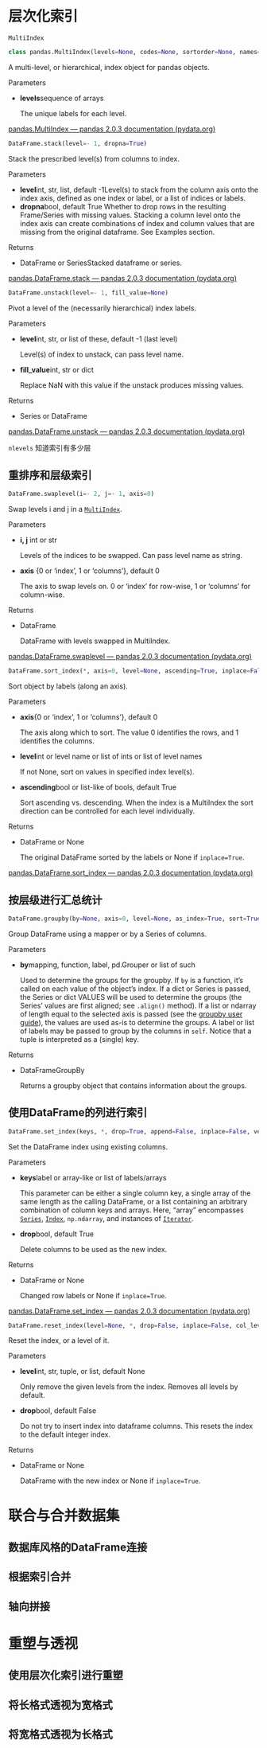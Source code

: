 # 层次化索引

`MultiIndex` 

```python
class pandas.MultiIndex(levels=None, codes=None, sortorder=None, names=None, dtype=None, copy=False, name=None, verify_integrity=True)
```

A multi-level, or hierarchical, index object for pandas objects.

Parameters

- **levels**sequence of arrays

  The unique labels for each level.



[pandas.MultiIndex — pandas 2.0.3 documentation (pydata.org)](https://pandas.pydata.org/pandas-docs/stable/reference/api/pandas.MultiIndex.html?highlight=multiindex#pandas.MultiIndex)

```python
DataFrame.stack(level=- 1, dropna=True)
```

Stack the prescribed level(s) from columns to index.

Parameters

- **level**int, str, list, default -1Level(s) to stack from the column axis onto the index axis, defined as one index or label, or a list of indices or labels.
- **dropna**bool, default True Whether to drop rows in the resulting Frame/Series with missing values. Stacking a column level onto the index axis can create combinations of index and column values that are missing from the original dataframe. See Examples section.

Returns

- DataFrame or SeriesStacked dataframe or series.

[pandas.DataFrame.stack — pandas 2.0.3 documentation (pydata.org)](https://pandas.pydata.org/pandas-docs/stable/reference/api/pandas.DataFrame.stack.html?highlight=stack#pandas.DataFrame.stack)



```python
DataFrame.unstack(level=- 1, fill_value=None)
```

Pivot a level of the (necessarily hierarchical) index labels.

Parameters

- **level**int, str, or list of these, default -1 (last level)

  Level(s) of index to unstack, can pass level name.

- **fill_value**int, str or dict

  Replace NaN with this value if the unstack produces missing values.

Returns

- Series or DataFrame

[pandas.DataFrame.unstack — pandas 2.0.3 documentation (pydata.org)](https://pandas.pydata.org/pandas-docs/stable/reference/api/pandas.DataFrame.unstack.html?highlight=stack#pandas.DataFrame.unstack)

`nlevels`  知道索引有多少层



## 重排序和层级索引

```python
DataFrame.swaplevel(i=- 2, j=- 1, axis=0)
```

Swap levels i and j in a [`MultiIndex`](https://pandas.pydata.org/pandas-docs/stable/reference/api/pandas.MultiIndex.html#pandas.MultiIndex).

Parameters

- **i, j** int or str

  Levels of the indices to be swapped. Can pass level name as string.

- **axis** {0 or ‘index’, 1 or ‘columns’}, default 0

  The axis to swap levels on. 0 or ‘index’ for row-wise, 1 or ‘columns’ for column-wise.

Returns

- DataFrame

  DataFrame with levels swapped in MultiIndex.

[pandas.DataFrame.swaplevel — pandas 2.0.3 documentation (pydata.org)](https://pandas.pydata.org/pandas-docs/stable/reference/api/pandas.DataFrame.swaplevel.html?highlight=swaplevel#pandas.DataFrame.swaplevel)



```python
DataFrame.sort_index(*, axis=0, level=None, ascending=True, inplace=False, kind='quicksort', na_position='last', sort_remaining=True, ignore_index=False, key=None)
```

Sort object by labels (along an axis).

Parameters

- **axis**{0 or ‘index’, 1 or ‘columns’}, default 0

  The axis along which to sort. The value 0 identifies the rows, and 1 identifies the columns.

- **level**int or level name or list of ints or list of level names

  If not None, sort on values in specified index level(s).

- **ascending**bool or list-like of bools, default True

  Sort ascending vs. descending. When the index is a MultiIndex the sort direction can be controlled for each level individually.

Returns

- DataFrame or None

  The original DataFrame sorted by the labels or None if `inplace=True`.

[pandas.DataFrame.sort_index — pandas 2.0.3 documentation (pydata.org)](https://pandas.pydata.org/pandas-docs/stable/reference/api/pandas.DataFrame.sort_index.html?highlight=sort_index)

## 按层级进行汇总统计

```python
DataFrame.groupby(by=None, axis=0, level=None, as_index=True, sort=True, group_keys=True, observed=False, dropna=True)
```

Group DataFrame using a mapper or by a Series of columns.

Parameters

- **by**mapping, function, label, pd.Grouper or list of such

  Used to determine the groups for the groupby. If `by` is a function, it’s called on each value of the object’s index. If a dict or Series is passed, the Series or dict VALUES will be used to determine the groups (the Series’ values are first aligned; see `.align()` method). If a list or ndarray of length equal to the selected axis is passed (see the [groupby user guide](https://pandas.pydata.org/pandas-docs/stable/user_guide/groupby.html#splitting-an-object-into-groups)), the values are used as-is to determine the groups. A label or list of labels may be passed to group by the columns in `self`. Notice that a tuple is interpreted as a (single) key.

Returns

- DataFrameGroupBy

  Returns a groupby object that contains information about the groups.

## 使用DataFrame的列进行索引

```python
DataFrame.set_index(keys, *, drop=True, append=False, inplace=False, verify_integrity=False)
```

Set the DataFrame index using existing columns.

Parameters

- **keys**label or array-like or list of labels/arrays

  This parameter can be either a single column key, a single array of the same length as the calling DataFrame, or a list containing an arbitrary combination of column keys and arrays. Here, “array” encompasses [`Series`](https://pandas.pydata.org/pandas-docs/stable/reference/api/pandas.Series.html#pandas.Series), [`Index`](https://pandas.pydata.org/pandas-docs/stable/reference/api/pandas.Index.html#pandas.Index), `np.ndarray`, and instances of [`Iterator`](https://docs.python.org/3/library/collections.abc.html#collections.abc.Iterator).

- **drop**bool, default True

  Delete columns to be used as the new index.

Returns

- DataFrame or None

  Changed row labels or None if `inplace=True`.

[pandas.DataFrame.set_index — pandas 2.0.3 documentation (pydata.org)](https://pandas.pydata.org/pandas-docs/stable/reference/api/pandas.DataFrame.set_index.html?highlight=set_index)

```python
DataFrame.reset_index(level=None, *, drop=False, inplace=False, col_level=0, col_fill='', allow_duplicates=_NoDefault.no_default, names=None)
```

Reset the index, or a level of it.

Parameters

- **level**int, str, tuple, or list, default None

  Only remove the given levels from the index. Removes all levels by default.

- **drop**bool, default False

  Do not try to insert index into dataframe columns. This resets the index to the default integer index.

Returns

- DataFrame or None

  DataFrame with the new index or None if `inplace=True`.

# 联合与合并数据集

## 数据库风格的DataFrame连接



## 根据索引合并



## 轴向拼接



# 重塑与透视

## 使用层次化索引进行重塑



## 将长格式透视为宽格式



## 将宽格式透视为长格式



